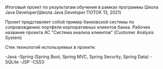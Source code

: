 Итоговый проект по результатам обучения в рамках программы Школа Java Developer(Школа Java Developer ПОТОК 13, 2021)

Проект представляет собой пример банковской системы по сопровождению портфеля корпоративных клиентов банка.
Рабочее название проекта АС "Система анализа клиентов" (Customer Analysis System)

Стек технологий используемых в проекте:

-Java
-Spring (Spring Boot, Spring MVC, Spring Security, Spring Data)
-SQLite
-JSP
-CSS3

